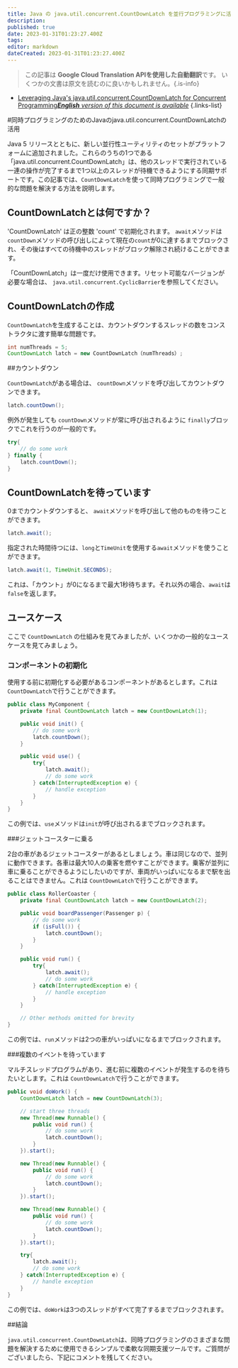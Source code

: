 ```yaml
---
title: Java の java.util.concurrent.CountDownLatch を並行プログラミングに活用する
description: 
published: true
date: 2023-01-31T01:23:27.400Z
tags: 
editor: markdown
dateCreated: 2023-01-31T01:23:27.400Z
---
```


> この記事は **Google Cloud Translation APIを使用した自動翻訳**です。
いくつかの文書は原文を読むのに良いかもしれません。{.is-info}
- [Leveraging Java's java.util.concurrent.CountDownLatch for Concurrent Programming***English** version of this document is available*](/en/Knowledge-base/Java/leveraging-java-s-java-util-concurrent-countdownlatch-for-concurrent-programming)
{.links-list}


#同時プログラミングのためのJavaのjava.util.concurrent.CountDownLatchの活用

Java 5 リリースとともに、新しい並行性ユーティリティのセットがプラットフォームに追加されました。これらのうちの1つである「java.util.concurrent.CountDownLatch」は、他のスレッドで実行されている一連の操作が完了するまで1つ以上のスレッドが待機できるようにする同期サポートです。この記事では、`CountDownLatch`を使って同時プログラミングで一般的な問題を解決する方法を説明します。

## CountDownLatchとは何ですか？

'CountDownLatch' は正の整数 'count' で初期化されます。 `await`メソッドは`countDown`メソッドの呼び出しによって現在の`count`が0に達するまでブロックされ、その後はすべての待機中のスレッドがブロック解除され続けることができます。

「CountDownLatch」は一度だけ使用できます。リセット可能なバージョンが必要な場合は、 `java.util.concurrent.CyclicBarrier`を参照してください。

## CountDownLatchの作成

`CountDownLatch`を生成することは、カウントダウンするスレッドの数をコンストラクタに渡す簡単な問題です。

```java
int numThreads = 5;
CountDownLatch latch = new CountDownLatch（numThreads）;
```

##カウントダウン

`CountDownLatch`がある場合は、 `countDown`メソッドを呼び出してカウントダウンできます。

```java
latch.countDown();
```

例外が発生しても `countDown`メソッドが常に呼び出されるように `finally`ブロックでこれを行うのが一般的です。

```java
try{
    // do some work
} finally {
    latch.countDown();
}
```

## CountDownLatchを待っています

0までカウントダウンすると、 `await`メソッドを呼び出して他のものを待つことができます。

```java
latch.await();
```

指定された時間待つには、`long`と`TimeUnit`を使用する`await`メソッドを使うことができます。

```java
latch.await(1, TimeUnit.SECONDS);
```

これは、「カウント」が0になるまで最大1秒待ちます。それ以外の場合、`await`は`false`を返します。

## ユースケース

ここで `CountDownLatch` の仕組みを見てみましたが、いくつかの一般的なユースケースを見てみましょう。

### コンポーネントの初期化

使用する前に初期化する必要があるコンポーネントがあるとします。これは `CountDownLatch`で行うことができます。

```java
public class MyComponent {
    private final CountDownLatch latch = new CountDownLatch(1);

    public void init() {
        // do some work
        latch.countDown();
    }

    public void use() {
        try{
            latch.await();
            // do some work
        } catch(InterruptedException e) {
            // handle exception
        }
    }
}
```

この例では、`use`メソッドは`init`が呼び出されるまでブロックされます。

###ジェットコースターに乗る

2台の車があるジェットコースターがあるとしましょう。車は同じなので、並列に動作できます。各車は最大10人の乗客を燃やすことができます。乗客が並列に車に乗ることができるようにしたいのですが、車両がいっぱいになるまで駅を出ることはできません。これは `CountDownLatch`で行うことができます。

```java
public class RollerCoaster {
    private final CountDownLatch latch = new CountDownLatch(2);

    public void boardPassenger(Passenger p) {
        // do some work
        if (isFull()) {
            latch.countDown();
        }
    }

    public void run() {
        try{
            latch.await();
            // do some work
        } catch(InterruptedException e) {
            // handle exception
        }
    }

    // Other methods omitted for brevity
}
```

この例では、`run`メソッドは2つの車がいっぱいになるまでブロックされます。

###複数のイベントを待っています

マルチスレッドプログラムがあり、進む前に複数のイベントが発生するのを待ちたいとします。これは `CountDownLatch`で行うことができます。

```java
public void doWork() {
    CountDownLatch latch = new CountDownLatch(3);

    // start three threads
    new Thread(new Runnable() {
        public void run() {
            // do some work
            latch.countDown();
        }
    }).start();

    new Thread(new Runnable() {
        public void run() {
            // do some work
            latch.countDown();
        }
    }).start();

    new Thread(new Runnable() {
        public void run() {
            // do some work
            latch.countDown();
        }
    }).start();

    try{
        latch.await();
        // do some work
    } catch(InterruptedException e) {
        // handle exception
    }
}
```

この例では、`doWork`は3つのスレッドがすべて完了するまでブロックされます。

##結論

`java.util.concurrent.CountDownLatch`は、同時プログラミングのさまざまな問題を解決するために使用できるシンプルで柔軟な同期支援ツールです。ご質問がございましたら、下記にコメントを残してください。